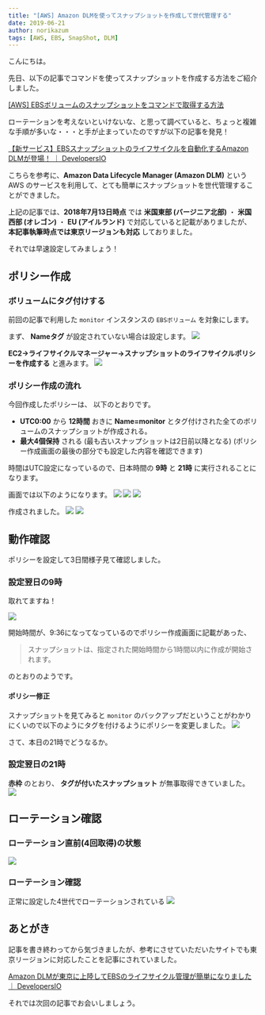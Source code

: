 ```yaml
---
title: "[AWS] Amazon DLMを使ってスナップショットを作成して世代管理する"
date: 2019-06-21
author: norikazum
tags: [AWS, EBS, SnapShot, DLM]
---
```


こんにちは。

先日、以下の記事でコマンドを使ってスナップショットを作成する方法をご紹介しました。

[\[AWS\] EBSボリュームのスナップショットをコマンドで取得する方法](https://mseeeen.msen.jp/how-to-get-a-snapshot-of-ebs-volume-on-aws-by-command)

ローテーションを考えないといけないな、と思って調べていると、ちょっと複雑な手順が多いな・・・と手が止まっていたのですが以下の記事を発見！

[【新サービス】EBSスナップショットのライフサイクルを自動化するAmazon DLMが登場！ ｜ DevelopersIO](https://dev.classmethod.jp/cloud/aws/amazon-dlm-ebs-snapshot-lifecycle/)

こちらを参考に、**Amazon Data Lifecycle Manager (Amazon DLM)** という AWS のサービスを利用して、とても簡単にスナップショットを世代管理することができました。

上記の記事では、**2018年7月13日時点** では **米国東部 (バージニア北部)** ・ **米国西部 (オレゴン)** ・ **EU (アイルランド)** で対応していると記載がありましたが、 **本記事執筆時点では東京リージョンも対応** しておりました。

それでは早速設定してみましょう！

## ポリシー作成

### ボリュームにタグ付けする
前回の記事で利用した `monitor` インスタンスの `EBSボリューム` を対象にします。

まず、 **Nameタグ** が設定されていない場合は設定します。
![](images/create-a-snapshot-and-manage-generations-using-amazon-dlm-1.png)

**EC2→ライフサイクルマネージャー→スナップショットのライフサイクルポリシーを作成する** と進みます。
![](images/create-a-snapshot-and-manage-generations-using-amazon-dlm-2.png)


### ポリシー作成の流れ
今回作成したポリシーは、 以下のとおりです。

* **UTC0:00** から **12時間** おきに **Name=monitor** とタグ付けされた全てのボリュームのスナップショットが作成される。
* **最大4個保持** される (最も古いスナップショットは2日前以降となる)
(ポリシー作成画面の最後の部分でも設定した内容を確認できます)

時間はUTC設定になっているので、日本時間の **9時** と **21時** に実行されることになります。

画面では以下のようになります。
![](images/create-a-snapshot-and-manage-generations-using-amazon-dlm-3.png)
![](images/create-a-snapshot-and-manage-generations-using-amazon-dlm-4.png)
![](images/create-a-snapshot-and-manage-generations-using-amazon-dlm-5.png)

作成されました。
![](images/create-a-snapshot-and-manage-generations-using-amazon-dlm-6.png)
![](images/create-a-snapshot-and-manage-generations-using-amazon-dlm-7.png)

## 動作確認
ポリシーを設定して3日間様子見て確認しました。

### 設定翌日の9時
取れてますね！

![](images/create-a-snapshot-and-manage-generations-using-amazon-dlm-8.png)

開始時間が、9:36になってなっているのでポリシー作成画面に記載があった、
>スナップショットは、指定された開始時間から1時間以内に作成が開始されます。

のとおりのようです。

#### ポリシー修正
スナップショットを見てみると `monitor` のバックアップだということがわかりにくいので以下のようにタグを付けるようにポリシーを変更しました。
![](images/create-a-snapshot-and-manage-generations-using-amazon-dlm-9.png)

さて、本日の21時でどうなるか。

### 設定翌日の21時

**赤枠** のとおり、 **タグが付いたスナップショット** が無事取得できていました。
![](images/create-a-snapshot-and-manage-generations-using-amazon-dlm-10.png)

## ローテーション確認

### ローテーション直前(4回取得)の状態
![](images/create-a-snapshot-and-manage-generations-using-amazon-dlm-11.png)

### ローテーション確認
正常に設定した4世代でローテーションされている
![](images/create-a-snapshot-and-manage-generations-using-amazon-dlm-12.png)

## あとがき
記事を書き終わってから気づきましたが、参考にさせていただいたサイトでも東京リージョンに対応したことを記事にされていました。

[Amazon DLMが東京に上陸してEBSのライフサイクル管理が簡単になりました ｜ DevelopersIO](https://dev.classmethod.jp/cloud/aws/amazon-dlm-tokyo-region/)

それでは次回の記事でお会いしましょう。